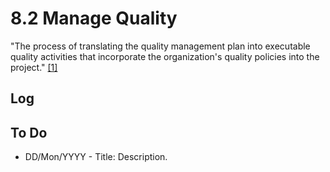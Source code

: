 # 8.2 Manage Quality

"The process of translating the quality management plan into executable quality
activities that incorporate the organization's quality policies into the
project." [[1]](../home.md#references)

## Log

## To Do

- DD/Mon/YYYY - Title: Description.
